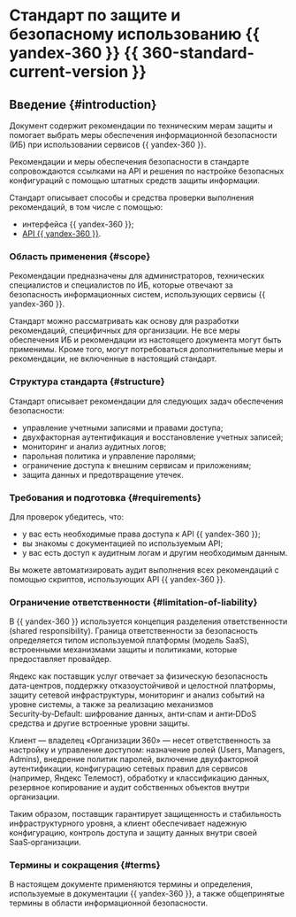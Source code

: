 # Стандарт по защите и безопасному использованию {{ yandex-360 }} {{ 360-standard-current-version }}

## Введение {#introduction}

Документ содержит рекомендации по техническим мерам защиты и помогает выбрать меры обеспечения информационной безопасности (ИБ) при использовании сервисов {{ yandex-360 }}.

Рекомендации и меры обеспечения безопасности в стандарте сопровождаются ссылками на API и решения по настройке безопасных конфигураций с помощью штатных средств защиты информации.

Стандарт описывает способы и средства проверки выполнения рекомендаций, в том числе с помощью:

* интерфейса {{ yandex-360 }};
* [API {{ yandex-360 }}](https://yandex.ru/dev/api360/doc/ru/).

### Область применения {#scope}

Рекомендации предназначены для администраторов, технических специалистов и специалистов по ИБ, которые отвечают за безопасность информационных систем, использующих сервисы {{ yandex-360 }}.

Стандарт можно рассматривать как основу для разработки рекомендаций, специфичных для организации. Не все меры обеспечения ИБ и рекомендации из настоящего документа могут быть применимы. Кроме того, могут потребоваться дополнительные меры и рекомендации, не включенные в настоящий стандарт.

### Структура стандарта {#structure}

Стандарт описывает рекомендации для следующих задач обеспечения безопасности:

* управление учетными записями и правами доступа;
* двухфакторная аутентификация и восстановление учетных записей;
* мониторинг и анализ аудитных логов;
* парольная политика и управление паролями;
* ограничение доступа к внешним сервисам и приложениям;
* защита данных и предотвращение утечек.

### Требования и подготовка {#requirements}

Для проверок убедитесь, что:

* у вас есть необходимые права доступа к API {{ yandex-360 }};
* вы знакомы с документацией по используемым API;
* у вас есть доступ к аудитным логам и другим необходимым данным.

Вы можете автоматизировать аудит выполнения всех рекомендаций с помощью скриптов, использующих API {{ yandex-360 }}.

### Ограничение ответственности {#limitation-of-liability}

В {{ yandex-360 }} используется концепция разделения ответственности (shared responsibility). Граница ответственности за безопасность определяется типом используемой платформы (модель SaaS), встроенными механизмами защиты и политиками, которые предоставляет провайдер.

Яндекс как поставщик услуг отвечает за физическую безопасность дата-центров, поддержку отказоустойчивой и целостной платформы, защиту сетевой инфраструктуры, мониторинг и анализ событий на уровне системы, а также за реализацию механизмов Security‑by‑Default: шифрование данных, анти‑спам и анти‑DDoS средства и другие встроенные уровни защиты.

Клиент — владелец «Организации 360» — несет ответственность за настройку и управление доступом: назначение ролей (Users, Managers, Admins), внедрение политик паролей, включение двухфакторной аутентификации, конфигурацию сетевых правил для сервисов (например, Яндекс Телемост), обработку и классификацию данных, резервное копирование и аудит собственных объектов внутри организации.

Таким образом, поставщик гарантирует защищенность и стабильность инфраструктурного уровня, а клиент обеспечивает надежную конфигурацию, контроль доступа и защиту данных внутри своей SaaS‑организации.

### Термины и сокращения {#terms}

В настоящем документе применяются термины и определения, используемые в документации {{ yandex-360 }}, а также общепринятые термины в области информационной безопасности.